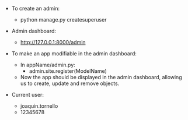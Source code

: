 - To create an admin:
  - python manage.py createsuperuser
 
- Admin dashboard:
  - http://127.0.0.1:8000/admin


- To make an app modifiable in the admin dashboard:
  - In appName/admin.py:
    - admin.site.register(ModelName)
  - Now the app should be displayed in the admin dashboard, allowing us to
    create, update and remove objects.

- Current user:
  - joaquin.tornello
  - 12345678